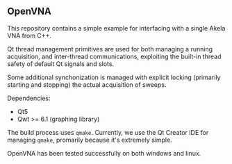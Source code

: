 ## OpenVNA

This repository contains a simple example for interfacing with a single Akela
VNA from C++.

Qt thread management primitives are used for both managing a running 
acquisition, and inter-thread communications, exploiting the built-in thread
safety of default Qt signals and slots.

Some additional synchonization is managed with explicit locking (primarily 
starting and stopping) the actual acquisition of sweeps.

Dependencies:
 - Qt5
 - Qwt >= 6.1 (graphing library)

The build process uses `qmake`. Currently, we use the Qt Creator IDE for 
managing `qmake`, promarily because it's extremely simple. 

OpenVNA has been tested successfully on both windows and linux.
